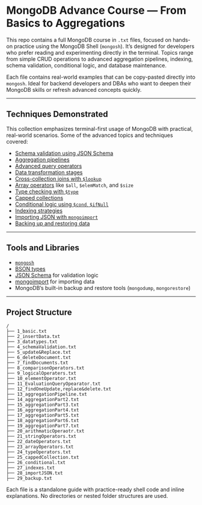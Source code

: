 # MongoDB Advance Course — From Basics to Aggregations

This repo contains a full MongoDB course in `.txt` files, focused on hands-on practice using the MongoDB Shell (`mongosh`). It’s designed for developers who prefer reading and experimenting directly in the terminal. Topics range from simple CRUD operations to advanced aggregation pipelines, indexing, schema validation, conditional logic, and database maintenance.

Each file contains real-world examples that can be copy-pasted directly into `mongosh`. Ideal for backend developers and DBAs who want to deepen their MongoDB skills or refresh advanced concepts quickly.

---

## Techniques Demonstrated

This collection emphasizes terminal-first usage of MongoDB with practical, real-world scenarios. Some of the advanced topics and techniques covered:

* [Schema validation using JSON Schema](https://www.mongodb.com/docs/manual/core/schema-validation/)
* [Aggregation pipelines](https://www.mongodb.com/docs/manual/core/aggregation-pipeline/)
* [Advanced query operators](https://www.mongodb.com/docs/manual/reference/operator/query/)
* [Data transformation stages](https://www.mongodb.com/docs/manual/reference/operator/aggregation-project/)
* [Cross-collection joins with `$lookup`](https://www.mongodb.com/docs/manual/reference/operator/aggregation/lookup/)
* [Array operators](https://www.mongodb.com/docs/manual/reference/operator/query-array/) like `$all`, `$elemMatch`, and `$size`
* [Type checking with `$type`](https://www.mongodb.com/docs/manual/reference/operator/query/type/)
* [Capped collections](https://www.mongodb.com/docs/manual/core/capped-collections/)
* [Conditional logic using `$cond`, `$ifNull`](https://www.mongodb.com/docs/manual/reference/operator/aggregation/cond/)
* [Indexing strategies](https://www.mongodb.com/docs/manual/indexes/)
* [Importing JSON with `mongoimport`](https://www.mongodb.com/docs/database-tools/mongoimport/)
* [Backing up and restoring data](https://www.mongodb.com/docs/manual/core/backups/)

---

## Tools and Libraries

* [`mongosh`](https://www.mongodb.com/docs/mongodb-shell/)
* [BSON types](https://www.mongodb.com/docs/manual/reference/bson-types/)
* [JSON Schema](https://json-schema.org/) for validation logic
* [mongoimport](https://www.mongodb.com/docs/database-tools/mongoimport/) for importing data
* MongoDB’s built-in backup and restore tools (`mongodump`, `mongorestore`)

---

## Project Structure

```
/
├── 1_basic.txt
├── 2_insertData.txt
├── 3_datatypes.txt
├── 4_schemaValidation.txt
├── 5_update&Replace.txt
├── 6_deleteDocument.txt
├── 7_findDocuments.txt
├── 8_comparisonOperators.txt
├── 9_logicalOperaters.txt
├── 10_elementOperator.txt
├── 11_EvaluationQueryOpearator.txt
├── 12_findOneUpdate,replace&delete.txt
├── 13_aggregationPipeline.txt
├── 14_aggregationPart2.txt
├── 15_aggregationPart3.txt
├── 16_aggregationPart4.txt
├── 17_aggregationPart5.txt
├── 18_aggregationPart6.txt
├── 19_aggregationPart7.txt
├── 20_arithmaticOperaotr.txt
├── 21_stringOperators.txt
├── 22_dateOperators.txt
├── 23_arrayOperators.txt
├── 24_typeOperators.txt
├── 25_cappedCollection.txt
├── 26_conditional.txt
├── 27_indexes.txt
├── 28_importJSON.txt
├── 29_backup.txt
```

Each file is a standalone guide with practice-ready shell code and inline explanations. No directories or nested folder structures are used.
